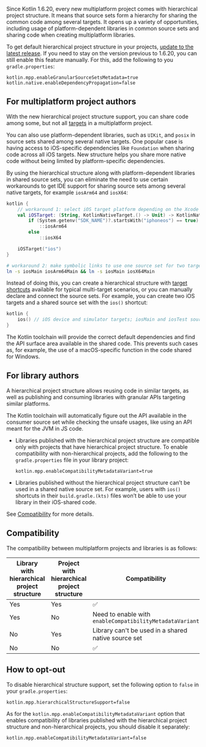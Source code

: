 [//]: # (title: Hierarchical project structure)

Since Kotlin 1.6.20, every new multiplatform project comes with hierarchical project structure. It means that source
sets form a hierarchy for sharing the common code among several targets. It opens up a variety of opportunities,
including usage of platform-dependent libraries in common source sets and sharing code when creating multiplatform
libraries.

To get default hierarchical project structure in your
projects, [update to the latest release](releases.md#update-to-a-new-release). If you need to stay on the version
previous to 1.6.20, you can still enable this feature manually. For this, add the following to you `gradle.properties`:

```properties
kotlin.mpp.enableGranularSourceSetsMetadata=true
kotlin.native.enableDependencyPropagation=false
```

## For multiplatform project authors

With the new hierarchical project structure support, you can share code among some, but not
all [targets](multiplatform-dsl-reference.md#targets) in a multiplatform project.

You can also use platform-dependent libraries, such as `UIKit`, and `posix` in source sets shared among several native
targets. One popular case is having access to iOS-specific dependencies like `Foundation` when sharing code across all
iOS targets. New structure helps you share more native code without being limited by platform-specific dependencies.

By using the hierarchical structure along with platform-dependent libraries in shared source sets, you can eliminate the
need to use certain workarounds to get IDE support for sharing source sets among several native targets, for
example `iosArm64` and `iosX64`:

```kotlin
kotlin {
    // workaround 1: select iOS target platform depending on the Xcode environment variables
    val iOSTarget: (String, KotlinNativeTarget.() -> Unit) -> KotlinNativeTarget =
        if (System.getenv("SDK_NAME")?.startsWith("iphoneos") == true)
            ::iosArm64
        else
            ::iosX64

    iOSTarget("ios")
}
```

```bash
# workaround 2: make symbolic links to use one source set for two targets
ln -s iosMain iosArm64Main && ln -s iosMain iosX64Main
```

Instead of doing this, you can create a hierarchical structure
with [target shortcuts](multiplatform-share-on-platforms.md#use-target-shortcuts)
available for typical multi-target scenarios, or you can manually declare and connect the source sets. For example, you
can create two iOS targets and a shared source set with the `ios()` shortcut:

```kotlin
kotlin {
    ios() // iOS device and simulator targets; iosMain and iosTest source sets
}
```

The Kotlin toolchain will provide the correct default dependencies and find the API surface area available in the shared
code. This prevents such cases as, for example, the use of a macOS-specific function in the code shared for Windows.

## For library authors

A hierarchical project structure allows reusing code in similar targets, as well as publishing and consuming libraries
with granular APIs targeting similar platforms.

The Kotlin toolchain will automatically figure out the API available in the consumer source set while checking the
unsafe usages, like using an API meant for the JVM in JS code.

* Libraries published with the hierarchical project structure are compatible only with projects that have hierarchical
  project structure. To enable compatibility with non-hierarchical projects, add the following to
  the `gradle.properties` file in your library project:

   ```properties
   kotlin.mpp.enableCompatibilityMetadataVariant=true
   ```

* Libraries published without the hierarchical project structure can’t be used in a shared native source set. For
  example, users with `ios()` shortcuts in their `build.gradle.(kts)` files won’t be able to use your library in their
  iOS-shared code.

See [Compatibility](#compatibility) for more details.

## Compatibility

The compatibility between multiplatform projects and libraries is as follows:

| Library with hierarchical project structure | Project with hierarchical project structure | Compatibility                                            |
|---------------------------------------------|---------------------------------------------|----------------------------------------------------------|
| Yes                                         | Yes                                         | ✅                                                        |
| Yes                                         | No                                          | Need to enable with `enableCompatibilityMetadataVariant` |
| No                                          | Yes                                         | Library can't be used in a shared native source set      |
| No                                          | No                                          | ✅                                                        |

## How to opt-out

To disable hierarchical structure support, set the following option to `false` in your `gradle.properties`:

```properties
kotlin.mpp.hierarchicalStructureSupport=false
```

As for the `kotlin.mpp.enableCompatibilityMetadataVariant` option that enables compatibility of libraries published with
the hierarchical project structure and non-hierarchical projects, you should disable it separately:

```properties
kotlin.mpp.enableCompatibilityMetadataVariant=false
```